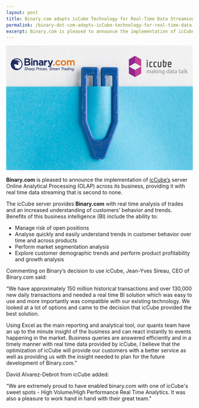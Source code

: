 ```yaml
---
layout: post
title: Binary.com adopts icCube Technology for Real-Time Data Streaming
permalink: /binary-dot-com-adopts-icCube-technology-for-real-time-data-streaming/
excerpt: Binary.com is pleased to announce the implementation of icCube’s server Online Analytical Processing (OLAP) across its business, providing it with real time data streaming that is second to none.
---
```


![](/post_images/275409_orig.jpg)

**Binary.com** is pleased to announce the implementation of [icCube’s](http://www.iccube.com/) server Online Analytical Processing (OLAP) across its business, providing it with real time data streaming that is second to none.

The icCube server provides **Binary.com** with real time analysis of trades and an increased understanding of customers’ behavior and trends. Benefits of this business intelligence (BI) include the ability to:

* Manage risk of open positions
* Analyse quickly and easily understand trends in customer behavior over time and across products
* Perform market segmentation analysis
* Explore customer demographic trends and perform product profitability and growth analysis

Commenting on Binary’s decision to use icCube, Jean-Yves Sireau, CEO of Binary.com said:

“We have approximately 150 million historical transactions and over 130,000 new daily transactions and needed a real time BI solution which was easy to use and more importantly was compatible with our existing technology. We looked at a lot of options and came to the decision that icCube provided the best solution.

Using Excel as the main reporting and analytical tool, our quants team have an up to the minute insight of the business and can react instantly to events happening in the market. Business queries are answered efficiently and in a timely manner with real time data provided by icCube, I believe that the optimization of icCube will provide our customers with a better service as well as providing us with the insight needed to plan for the future development of Binary.com.”

David Alvarez-Debrot from icCube added:

“We are extremely proud to have enabled binary.com with one of icCube's sweet spots - High  Volume/High Performance Real Time Analytics. It was also a pleasure to work hand in hand with their great team."
